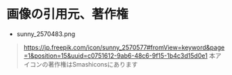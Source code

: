 # 画像の引用元、著作権
* sunny_2570483.png
> https://jp.freepik.com/icon/sunny_2570577#fromView=keyword&page=1&position=15&uuid=c0751612-9ab6-48c6-9f15-1b4c3d15d0e1
本アイコンの著作権はSmashiconsにあります